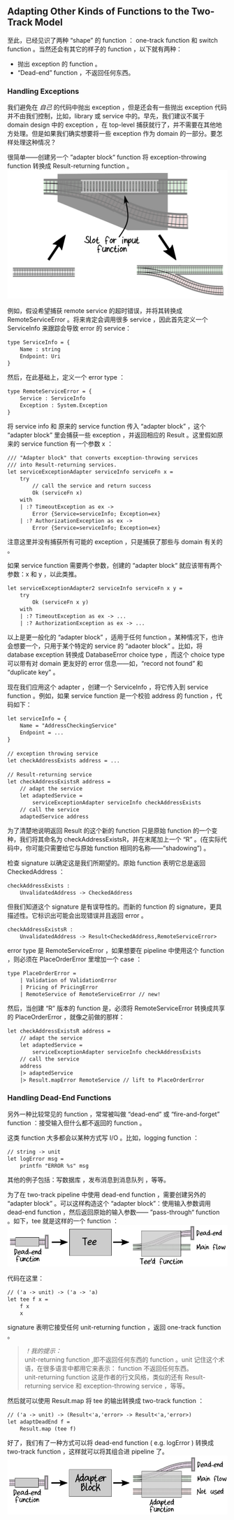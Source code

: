 ## Adapting Other Kinds of Functions to the Two-Track Model

至此，已经见识了两种 “shape” 的 function ： one-track function 和 switch function 。当然还会有其它的样子的 function ，以下就有两种：
* 抛出 exception 的 function 。
* “Dead-end” function ，不返回任何东西。

### Handling Exceptions

我们避免在 *自己* 的代码中抛出 exception ，但是还会有一些抛出 exception 代码并不由我们控制，比如，library 或 service 中的。早先，我们建议不属于 domain design 中的 exception ，在 top-level 捕获就行了，并不需要在其他地方处理。但是如果我们确实想要将一些 exception 作为 domain 的一部分。要怎样处理这种情况？

很简单——创建另一个 ”adapter block“ function 将 exception-throwing function 转换成 Result-returning function 。  
![image](./../images/convert-exception-throwing-function.png)  

例如，假设希望捕获 remote service 的超时错误，并将其转换成 RemoteServiceError 。将来肯定会调用很多 service ，因此首先定义一个 ServiceInfo 来跟踪会导致 error 的 service：
```
type ServiceInfo = {
    Name : string
    Endpoint: Uri
}
```

然后，在此基础上，定义一个 error type ：
```
type RemoteServiceError = {
    Service : ServiceInfo
    Exception : System.Exception
}
```
将 service info 和 原来的 service function 传入 “adapter block” ，这个 “adapter block” 里会捕获一些 exception ，并返回相应的 Result 。这里假如原来的 service function 有一个参数 x ：
```
/// "Adapter block" that converts exception-throwing services
/// into Result-returning services.
let serviceExceptionAdapter serviceInfo serviceFn x =
    try
        // call the service and return success
        Ok (serviceFn x)
    with
    | :? TimeoutException as ex ->
        Error {Service=serviceInfo; Exception=ex}
    | :? AuthorizationException as ex ->
        Error {Service=serviceInfo; Exception=ex}
```
注意这里并没有捕获所有可能的 exception ，只是捕获了那些与 domain 有关的 。

如果 service function 需要两个参数，创建的 “adapter block“ 就应该带有两个参数：x 和 y ，以此类推。
```
let serviceExceptionAdapter2 serviceInfo serviceFn x y =
    try
        Ok (serviceFn x y)
    with
    | :? TimeoutException as ex -> ...
    | :? AuthorizationException as ex -> ...
```

以上是更一般化的 “adapter block” ，适用于任何 function 。某种情况下，也许会想要一个，只用于某个特定的 service 的 “adaoter block” 。比如，将 database exception 转换成 DatabaseError choice type ，而这个 choice type 可以带有对 domain 更友好的 error 信息——如，“record not found” 和 “duplicate key” 。

现在我们应用这个 adapter ，创建一个 ServiceInfo ，将它传入到 service function 。例如，如果 service function 是一个校验 address 的 function ，代码如下：
```
let serviceInfo = {
    Name = "AddressCheckingService"
    Endpoint = ...
}

// exception throwing service
let checkAddressExists address = ...

// Result-returning service
let checkAddressExistsR address =
    // adapt the service
    let adaptedService =
        serviceExceptionAdapter serviceInfo checkAddressExists
    // call the service
    adaptedService address
```

为了清楚地说明返回 Result 的这个新的 function 只是原始 function 的一个变种，我们将其命名为 checkAddressExistsR，并在末尾加上一个 “R” 。(在实际代码中，你可能只需要给它与原始 function 相同的名称——“shadowing”) 。

检查 signature 以确定这是我们所期望的。原始 function 表明它总是返回 CheckedAddress ：
```
checkAddressExists :
    UnvalidatedAddress -> CheckedAddress
```
但我们知道这个 signature 是有误导性的。而新的 function 的 signature，更具描述性。它标识出可能会出现错误并且返回 error 。
```
checkAddressExistsR :
    UnvalidatedAddress -> Result<CheckedAddress,RemoteServiceError>
```
error type 是 RemoteServiceError ，如果想要在 pipeline 中使用这个 function ，则必须在 PlaceOrderError 里增加一个 case ：
```
type PlaceOrderError =
    | Validation of ValidationError
    | Pricing of PricingError
    | RemoteService of RemoteServiceError // new!
```
然后，当创建 “R” 版本的 function 是，必须将 RemoteServiceError 转换成共享的 PlaceOrderError ，就像之前做的那样：
```
let checkAddressExistsR address =
    // adapt the service
    let adaptedService =
        serviceExceptionAdapter serviceInfo checkAddressExists
    // call the service
    address
    |> adaptedService
    |> Result.mapError RemoteService // lift to PlaceOrderError
```

### Handling Dead-End Functions

另外一种比较常见的 function ，常常被叫做 “dead-end” 或 “fire-and-forget” function ：接受输入但什么都不返回的 function 。

这类 function 大多都会以某种方式写 I/O 。比如，logging function ：
```
// string -> unit
let logError msg =
    printfn "ERROR %s" msg
```
其他的例子包括：写数据库 ，发布消息到消息队列 ，等等。

为了在 two-track pipeline 中使用 dead-end function ，需要创建另外的 “adapter block” 。可以这样构造这个 “adapter block”：使用输入参数调用 dead-end function ，然后返回原始的输入参数—— ”pass-through“ function 。如下，tee 就是这样的一个 function ：  
![image](./../images/tee-pass-through.png)

代码在这里：
```
// ('a -> unit) -> ('a -> 'a)
let tee f x =
    f x
    x
```

signature 表明它接受任何 unit-returning function ，返回 one-track function 。

> *！我的提示：*  
> unit-returning function ,即不返回任何东西的 function 。unit 记住这个术语，在很多语言中都用它来表示： function 不返回任何东西。  
> unit-returning function 这是作者的行文风格，类似的还有 Result-returning service 和 exception-throwing service ，等等。

然后就可以使用 Result.map 将 tee 的输出转换成 two-track function ：
```
// ('a -> unit) -> (Result<'a,'error> -> Result<'a,'error>)
let adaptDeadEnd f =
    Result.map (tee f)
```

好了，我们有了一种方式可以将 dead-end function ( e.g. logError ) 转换成 two-track function ，这样就可以将其组合进 pipeline 了。  
![image](./../images/tee-adapter-block.png)  

